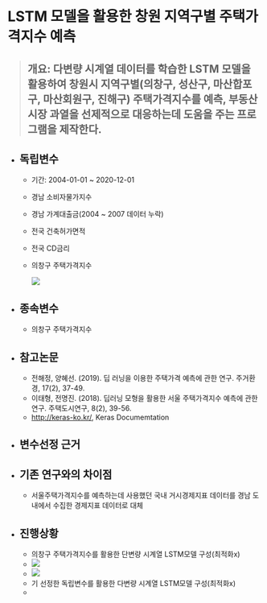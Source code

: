 # LSTM 모델을 활용한 창원 지역구별 주택가격지수 예측 
> ## 개요:  다변량 시계열 데이터를 학습한 LSTM 모델을 활용하여 창원시 지역구별(의창구, 성산구, 마산합포구, 마산회원구, 진해구) 주택가격지수를 예측, 부동산시장 과열을 선제적으로 대응하는데 도움을 주는 프로그램을 제작한다.

* ## 독립변수
  * 기간: 2004-01-01 ~ 2020-12-01
  * 경남 소비자물가지수
  * 경남 가계대출금(2004 ~ 2007 데이터 누락)
  * 전국 건축허가면적
  * 전국 CD금리
  * 의창구 주택가격지수

    <img src="https://user-images.githubusercontent.com/32115744/111197112-6c993000-8601-11eb-870a-461ef22be5ba.png">
* ## 종속변수
  * 의창구 주택가격지수 
* ## 참고논문 
  * 전해정, 양혜선. (2019). 딥 러닝을 이용한 주택가격 예측에 관한 연구. 주거환경, 17(2), 37-49.
  * 이태형, 전명진. (2018). 딥러닝 모형을 활용한 서울 주택가격지수 예측에 관한 연구. 주택도시연구, 8(2), 39-56.
  * http://keras-ko.kr/, Keras Documemtation

* ## 변수선정 근거 
  
* ## 기존 연구와의 차이점
  * 서울주택가격지수를 예측하는데 사용했던 국내 거시경제지표 데이터를 경남 도내에서 수집한 경제지표 데이터로 대체
* ## 진행상황
  * 의창구 주택가격지수를 활용한 단변량 시계열 LSTM모델 구성(최적화x)
  * <img src=" https://user-images.githubusercontent.com/32115744/111197453-d285b780-8601-11eb-9968-ff31eb14bef5.png">
  * <img src="https://user-images.githubusercontent.com/32115744/111197649-0f51ae80-8602-11eb-9b23-5624e1928fc8.png">
  * 기 선정한 독립변수를 활용한 다변량 시계열 LSTM모델 구성(최적화x)
  * 


